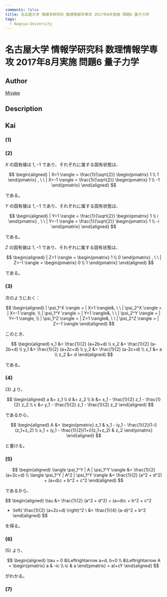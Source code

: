 ```yaml
---
comments: false
title: 名古屋大学 情報学研究科 数理情報学専攻 2017年8月実施 問題6 量子力学
tags:
  - Nagoya-University
---
```

# 名古屋大学 情報学研究科 数理情報学専攻 2017年8月実施 問題6 量子力学

## **Author**
[Miyake](https://miyake.github.io/exams/index.html)

## **Description**

## **Kai**
### (1)

### (2)
$X$ の固有値は $1,-1$ であり、それぞれに属する固有状態は、

$$
\begin{aligned}
| X=1 \rangle
= \frac{1}{\sqrt{2}}
\begin{pmatrix} 1 \\ 1 \end{pmatrix}
, \ \ 
| X=-1 \rangle
= \frac{1}{\sqrt{2}}
\begin{pmatrix} 1 \\ -1 \end{pmatrix}
\end{aligned}
$$

である。

$Y$ の固有値は $1,-1$ であり、それぞれに属する固有状態は、

$$
\begin{aligned}
| Y=1 \rangle
= \frac{1}{\sqrt{2}}
\begin{pmatrix} 1 \\ i \end{pmatrix}
, \ \ 
| Y=-1 \rangle
= \frac{1}{\sqrt{2}}
\begin{pmatrix} 1 \\ -i \end{pmatrix}
\end{aligned}
$$

である。

$Z$ の固有値は $1,-1$ であり、それぞれに属する固有状態は、

$$
\begin{aligned}
| Z=1 \rangle
= \begin{pmatrix} 1 \\ 0 \end{pmatrix}
, \ \ 
| Z=-1 \rangle
= \begin{pmatrix} 0 \\ 1 \end{pmatrix}
\end{aligned}
$$

である。

### (3)
次のようにおく：

$$
\begin{aligned}
| \psi_1^X \rangle = | X=1  \rangle&, \ \ 
| \psi_2^X \rangle = | X=-1 \rangle,
\\
| \psi_1^Y \rangle = | Y=1  \rangle&, \ \ 
| \psi_2^Y \rangle = | Y=-1 \rangle,
\\
| \psi_1^Z \rangle = | Z=1  \rangle&, \ \ 
| \psi_2^Z \rangle = | Z=-1 \rangle
\end{aligned}
$$

このとき、

$$
\begin{aligned}
x_1 &= \frac{1}{2} (a+2b+d)
\\
x_2 &= \frac{1}{2} (a-2b+d)
\\
y_1 &= \frac{1}{2} (a+2c+d)
\\
y_2 &= \frac{1}{2} (a-2c+d)
\\
z_1 &= a
\\
z_2 &= d
\end{aligned}
$$

である。

### (4)
(3) より、

$$
\begin{aligned}
a &= z_1
\\
d &= z_2
\\
b &= x_1 - \frac{1}{2} z_1 - \frac{1}{2} z_2
\\
c &= y_1 - \frac{1}{2} z_1 - \frac{1}{2} z_2
\end{aligned}
$$

であるから、

$$
\begin{aligned}
A
&=
\begin{pmatrix}
z_1
&
x_1 - iy_1 - \frac{1}{2}(1-i)(z_1+z_2)
\\
x_1 + iy_1 - \frac{1}{2}(1+i)(z_1+z_2)
&
z_2
\end{pmatrix}
\end{aligned}
$$

と書ける。

### (5)

$$
\begin{aligned}
\langle \psi_1^Y | A | \psi_1^Y \rangle
&=
\frac{1}{2} (a+2c+d)
\\
\langle \psi_1^Y | A^2 | \psi_1^Y \rangle
&=
\frac{1}{2} (a^2 + d^2) + (a+d)c + b^2 + c^2
\end{aligned}
$$

であるから、

$$
\begin{aligned}
\tau
&=
\frac{1}{2} (a^2 + d^2) + (a+d)c + b^2 + c^2
- \left( \frac{1}{2} (a+2c+d) \right)^2
\\
&=
\frac{1}{4} (a-d)^2 + b^2
\end{aligned}
$$

を得る。

### (6)
(5) より、

$$
\begin{aligned}
\tau = 0
&\Leftrightarrow
a=d, b=0
\\
&\Leftrightarrow
A
= \begin{pmatrix} a & -ic \\ ic & a \end{pmatrix}
= aI+cY
\end{aligned}
$$

がわかる。

### (7)